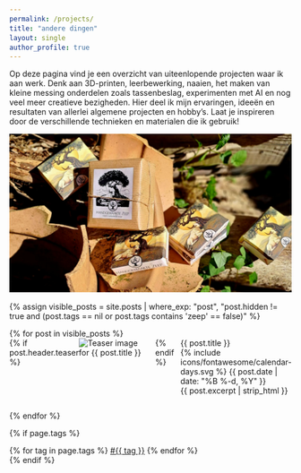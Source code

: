 ```yaml
---
permalink: /projects/
title: "andere dingen"
layout: single
author_profile: true
---
```


Op deze pagina vind je een overzicht van uiteenlopende projecten waar ik aan werk. Denk aan 3D-printen, leerbewerking, naaien, het maken van kleine messing onderdelen zoals tassenbeslag, experimenten met AI en nog veel meer creatieve bezigheden. Hier deel ik mijn ervaringen, ideeën en resultaten van allerlei algemene projecten en hobby’s. Laat je inspireren door de verschillende technieken en materialen die ik gebruik!

![zeep verpakkingen](/assets/images/zeep1.jpg "mooie zeepjes")

{% assign visible_posts = site.posts | where_exp: "post", "post.hidden != true and (post.tags == nil or post.tags contains 'zeep' == false)" %}
<div class="custom-list-container" style="box-sizing: border-box; width: 100%;">
<ul style="list-style-type: none; padding: 0; margin: 0; box-sizing: border-box;">
{% for post in visible_posts %}
    <li style="margin-bottom: 2em; box-sizing: border-box;">
        <a href="{{ post.url }}" style="text-decoration:none;">
            <div style="display: flex; align-items: flex-start; box-sizing: border-box;">
                {% if post.header.teaser %}
                    <img src="{{ post.header.teaser }}" alt="Teaser image for {{ post.title }}" style="max-width:200px; height:auto; margin-right:1em; box-sizing: border-box; object-fit: contain; display: block;">
                {% endif %}
                <div style="box-sizing: border-box; flex: 1; display: flex; flex-direction: column; justify-content: flex-start;">
                    <div class="custom-post-title">{{ post.title }}</div>
                    <div id="custom-post-date">
                        <span class="icon-calendar" aria-hidden="true">{% include icons/fontawesome/calendar-days.svg %}</span>
                        {{ post.date | date: "%B %-d, %Y" }}
                    </div>
                    <div class="custom-post-excerpt">{{ post.excerpt | strip_html }}</div>
                </div>
            </div>
        </a>
    </li>
{% endfor %}
</ul>
</div>

{% if page.tags %}
  <div class="post-tags">
    {% for tag in page.tags %}
      <a href="{{ '/tag/' | append: tag | slugify | append: '/' | relative_url }}" class="post-tag">#{{ tag }}</a>
    {% endfor %}
  </div>
{% endif %}